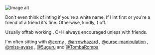   ![Image alt](https://i.pinimg.com/736x/9b/08/6e/9b086eb578fd89d949a250d9a5b3309a.jpg)

Don't even think of inting if you're a white name, If I int first or you're a friend of a friend it's fine. Otherwise, kindly, f off. 

Usually offtab working . C+H always encouraged unless with friends.

I'm often sitting with [@ccrny](https://github.com/ccrny) , [@arrowhazard](https://github.com/arrowhazard) , [@curse-manipulation](https://github.com/curse-manipulation) , [@miss-ayase](https://github.com/miss-ayase) , [@5uguru](https://github.com/5uguru) and [@TombaRompa](https://github.com/TombaRompa)
<!---
Judgenvy/Judgenvy is a ✨ special ✨ repository because its `README.md` (this file) appears on your GitHub profile.
You can click the Preview link to take a look at your changes.
--->
